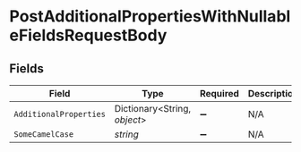 # PostAdditionalPropertiesWithNullableFieldsRequestBody


## Fields

| Field                        | Type                         | Required                     | Description                  |
| ---------------------------- | ---------------------------- | ---------------------------- | ---------------------------- |
| `AdditionalProperties`       | Dictionary<String, *object*> | :heavy_minus_sign:           | N/A                          |
| `SomeCamelCase`              | *string*                     | :heavy_minus_sign:           | N/A                          |